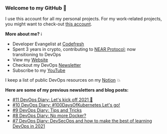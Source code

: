 ### Welcome to my GitHub :turtle:

I use this account for all my personal projects. For my work-related projects, you might want to check-out [this account](https://github.com/anais-codefresh).

**More about me?** :information_source:
* Developer Evangelist at [Codefresh](https://codefresh.io/)
* Spent 3 years in crypto, contributing to [NEAR Protocol](https://github.com/near); now transitioning to DevOps
* View my [Website](https://anaisurl.com/)
* Checkout my DevOps [Newsletter](https://blog.anaisurl.com/tag/devops)
* Subscribe to my [YouTube](https://www.youtube.com/channel/UCb4mfRT5UWpjoUQRcIE2qOQ)

I keep a list of public DevOps resources on my [Notion](https://www.notion.so/DevOps-Diary-2e5c82e48d374442858fc8295070a4b8) :boom:

**Here are some of my previous newsletters and blog posts:**
<!-- BLOG-POST-LIST:START -->
- [#11 DevOps Diary: Let's kick off 2021 🎉](https://blog.anaisurl.com/11-devops-diary/)
- [#10 DevOps Diary: #100DaysOfKubernetes Let's go!](https://blog.anaisurl.com/10-devops-diary/)
- [#9 DevOps Diary: Tips and Tricks](https://blog.anaisurl.com/9-devops-diary-podcasts-kubernetes/)
- [#8 DevOps Diary: No more Docker?](https://blog.anaisurl.com/8-devops-diary/)
- [#7 DevOps Diary: DevSecOps and how to make the best of learning DevOps in 2021](https://blog.anaisurl.com/7-devops-diary/)
<!-- BLOG-POST-LIST:END -->

